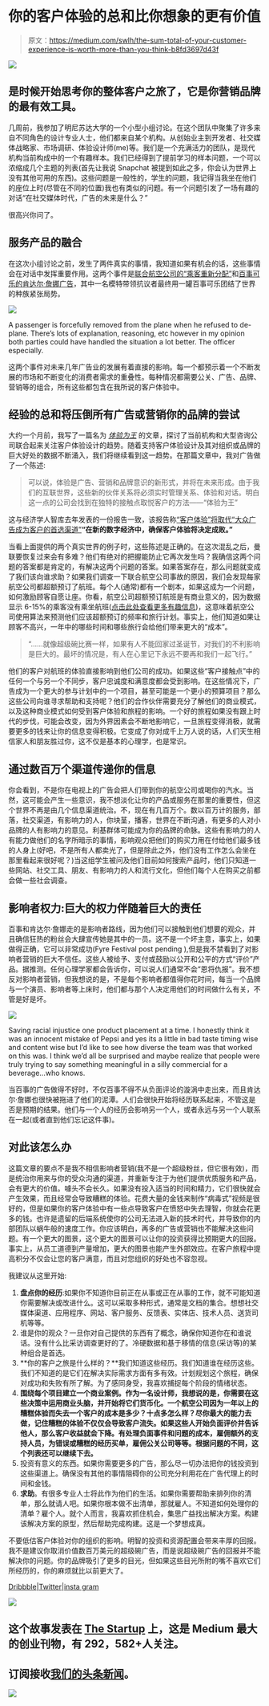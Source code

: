 # 你的客户体验的总和比你想象的更有价值

> 原文：<https://medium.com/swlh/the-sum-total-of-your-customer-experience-is-worth-more-than-you-think-b8fd3697d43f>

![](img/beabd59d8a242e29e32ce7a3c1b2a719.png)

## 是时候开始思考你的整体客户之旅了，它是你营销品牌的最有效工具。

几周前，我参加了明尼苏达大学的一个小型小组讨论。在这个团队中聚集了许多来自不同角色的设计专业人士，他们都来自某个机构。从创始业主到开发者、社交媒体战略家、市场调研、体验设计师(me)等。我们是一个充满活力的团队，是现代机构当前构成中的一个有趣样本。我们已经得到了提前学习的样本问题，一个可以浓缩成几个主题的列表(首先让我说 Snapchat 被提到如此之多，你会认为世界上没有其他可用的东西)。这些问题是一般性的，学生的问题，我记得当我坐在他们的座位上时(尽管在不同的位置)我也有类似的问题。有一个问题引发了一场有趣的对话“在社交媒体时代，广告的未来是什么？”

很高兴你问了。

## 服务产品的融合

在这次小组讨论之前，发生了两件真实的事情，我知道如果有机会的话，这些事情会在对话中发挥重要作用。这两个事件是[联合航空公司的“乘客重新分配”](http://thetrendingreport.com/united-airlines-has-passenger-beat-up-for-not-giving-up-seat/)和[百事可乐的肯达尔·詹娜广告](http://www.nbcnews.com/news/nbcblk/pepsi-ad-kendall-jenner-echoes-black-lives-matter-sparks-anger-n742811)，其中一名模特带领抗议者最终用一罐百事可乐团结了世界的种族紧张局势。

![](img/c871b57641548089a131ba62df18794e.png)

A passenger is forcefully removed from the plane when he refused to de-plane. There’s lots of explanation, reasoning, etc however in my opinion both parties could have handled the situation a lot better. The officer especially.

这两个事件对未来几年广告业的发展有着直接的影响。每一个都预示着一个不断发展的市场和不断变化的消费者需求的重叠性。每种情况都需要公关、广告、品牌、营销等的组合，所有这些都包含在我所说的客户体验中。

## 经验的总和将压倒所有广告或营销你的品牌的尝试

大约一个月前，我写了一篇名为 [*体验为王*](/swlh/rise-of-the-experience-consultant-ee8bc2f5a44e) 的文章，探讨了当前机构和大型咨询公司联合起来关注客户体验设计的趋势。随着支持客户体验设计及其对组织或品牌的巨大好处的数据不断涌入，我们将继续看到这一趋势。在那篇文章中，我对广告做了一个陈述:

> 可以说，体验是广告、营销和品牌意识的新形式，并将在未来形成。由于我们的互联世界，这些新的伙伴关系将必须实时管理关系、体验和对话。明白这一点的公司会找到在独特的接触点取悦客户的方法——“体验为王”

这与经济学人智库去年发表的一份报告一致，该报告称[“客户体验”将取代“大众广告成为客户的首选渠道”](https://contently.com/strategist/2017/06/08/failing-digital-customer-experience/)**“在新的数字经济中，确保客户体验将决定成败。”**

当看上面提供的两个真实世界的例子时，这些陈述是正确的。在这次混乱之后，曼联要恢复过来会有多难？他们有绝对的把握能防止它再次发生吗？我确信这两个问题的答案都是肯定的，有解决这两个问题的答案。如果答案存在，那么问题就变成了我们该向谁求助？如果我们调查一下联合航空公司事故的原因，我们会发现每家航空公司都超额预订了航班。每个人(通常)都有一个剧本，如果这成为一个问题，如何激励顾客自愿让座。你看，航空公司超额预订航班是有商业意义的，因为数据显示 6-15%的乘客没有乘坐航班([点击此处查看更多有趣信息](https://techcrunch.com/2017/04/11/overbooking/))，这意味着航空公司使用算法来预测他们应该超额预订的频率和旅行计划。事实上，他们知道如果让顾客不高兴，一年中的哪些时间和哪些旅行会给他们带来更大的“成本”。

> “……就像超级碗比赛一样，如果有人不能回家过圣诞节，对我们的不利影响是巨大的。最坏的情况是，有人在心里记下永远不要再和我们一起飞行。”

他们的客户对航班的体验直接影响到他们公司的成功。如果这些“客户接触点”中的任何一个与另一个不同步，客户忠诚度和满意度都会受到影响。在这些情况下，广告成为一个更大的参与计划中的一个项目，甚至可能是一个更小的预算项目？那么这些公司向谁寻求帮助和支持呢？他们的合作伙伴需要充分了解他们的商业模式，以及这种商业模式如何受到客户体验和旅程的影响。一个好的旅程如果没有跟上时代的步伐，可能会改变，因为外界因素会不断地影响它，一旦旅程变得消极，就需要更多的钱来让你的信息变得积极。它变成了你对成千上万人说的话，人们天生相信家人和朋友胜过你，这不仅是基本的心理学，也是常识。

## 通过数百万个渠道传递你的信息

你会看到，不是你在电视上的广告会把人们带到你的航空公司或喝你的汽水。当然，这可能会产生一些意识，我不想淡化让你的产品或服务在那里的重要性，但这个世界不再是由几个信息渠道统治。不，现在有几百万个。数以百万计的服务，部落，社交渠道，有影响力的人，你块茎，播客，世界在不断沟通，有更多的人对小品牌的人有影响力的意见。利基群体可能成为你的品牌的命脉。这些有影响力的人有能力做他们的名字所暗示的事情，影响观众把他们的购买力用在付给他们最多钱的人身上(好吧，不是所有人都卖光了，但是除此之外，他们没有工作怎么会坐在那里看起来很好呢？)当这组学生被问及他们目前如何搜索产品时，他们只知道一些网站、社交工具、朋友、有影响力的人和流行文化，但他们每个人在购买之前都会做一些社会调查。

## 影响者权力:巨大的权力伴随着巨大的责任

百事和肯达尔·詹娜走的是影响者路线，因为他们可以接触到他们想要的观众，并且确信狂热的粉丝会大肆宣传她是其中的一员。这不是一个坏主意，事实上，如果做得正确，它可以非常成功(Fyre Festival post pending ),但是我不禁看到了对影响者营销的巨大不信任。这些人被给予、支付或鼓励以公开和公平的方式“评价”产品。据推测。任何心理学家都会告诉你，可以说人们通常不会“恩将仇报”。我不想反对影响者营销，但我想说的是，不是每个影响者都值得你花时间，每当一个品牌与一个演员、影响者等上床时，他们都与那个人决定用他们的时间做什么有关，不管是好是坏。

![](img/4e84d036dbfd47c0d2d96cfbd38119cf.png)

Saving racial injustice one product placement at a time. I honestly think it was an innocent mistake of Pepsi and yes its a little in bad taste timing wise and content wise but I’d like to see how diverse the team was that worked on this was. I think we’d all be surprised and maybe realize that people were truly trying to say something meaningful in a silly commercial for a beverage…who knows.

当百事的广告做得不好时，不仅百事不得不从负面评论的漩涡中走出来，而且肯达尔·詹娜也很快被拖进了他们的泥潭。人们会很快开始将经历联系起来，不管这是否是预期的结果。他们与一个人的经历会影响另一个人，或者永远与另一个人联系在一起(或者直到他们忘记这件事)。

## 对此该怎么办

这篇文章的要点不是我不相信影响者营销(我不是一个超级粉丝，但它很有效)，而是统治你用来与你的受众沟通的渠道，并重新专注于为他们提供优质服务和产品，会有更大的价值。噱头不会长久。如果没有投入适当的时间和精力，它们很快就会产生效果，而且经常会导致糟糕的体验。花费大量的金钱来制作“病毒式”视频是很好的，但是如果你的客户体验中有一些点导致客户在愤怒中失去理智，你就会花更多的钱。也许是遗留的后端系统使你的公司无法进入新的技术时代，并导致你的内部团队以蜗牛般的速度工作。你应该明白，再多的广告或营销也不能解决这些问题。有一个更大的图景，这个更大的图景可以让你的投资获得比预期更大的回报。事实上，从员工道德到产量增加，更大的图景也能产生外部效应。在客户旅程中提高积分不仅会让您的客户满意，而且对您组织的好处也不容忽视。

我建议从这里开始:

1.  **盘点你的经历**:如果你不知道你目前正在从事或正在从事的工作，就不可能知道你需要解决或改进什么。这可以采取多种形式，通常是文档的集合。想想社交媒体渠道、应用程序、网站、客户服务、反馈表、实体店、技术人员、送货司机等等。
2.  谁是你的观众？一旦你对自己提供的东西有了概念，确保你知道你在和谁说话。没有什么比采访调查更好的了。冷硬数据和基于移情的信息(采访等)的某种组合是首选。
3.  **你的客户之旅是什么样的？**我们知道这些经历。我们知道谁在经历这些。我们不知道的是它们在解决实际需求方面有多有效。计划规划这个旅程，确保对成功和失败有所了解。为了感同身受，我喜欢捕捉每个阶段的情绪状态。
4.  **围绕每个项目建立一个商业案例。作为一名设计师，我想说的是，你需要在这些决策中运用商业头脑，并开始将它们货币化。一个航空公司因为一年以上的糟糕体验而失去一个客户的成本是多少？十点多怎么样？尽你最大的能力去做，记住糟糕的体验不仅仅会导致客户流失。如果这些人开始负面评价并告诉他人，那么客户收益就会下降。有处理负面事件和问题的成本，雇佣额外的支持人员，为错误或糟糕的经历买单，雇佣公关公司等等。根据问题的不同，这个列表还可以继续下去。**
5.  投资有意义的东西。如果你需要更多的广告，那么尽一切办法把你的钱投资到这些渠道上。确保没有其他的事情阻碍你的公司充分利用花在广告代理上的时间和金钱。
6.  **求助**。有很多专业人士将此作为他们的生活。如果你需要帮助来排列你的清单，那么就请人吧。如果你根本做不出清单，那就雇人。不知道如何处理你的清单？雇个人。就个人而言，我喜欢抓住机会，集思广益找出解决方案。构建该解决方案的原型，然后帮助完成构建。这是一个梦想成真。

不要低估客户体验对你的组织的影响。明智的投资和资源配置会带来丰厚的回报。我不是建议你取消价值数百万美元的超级碗广告，而是说超级碗广告的回报并不能解决你的问题。你的品牌吸引了更多的目光，但如果这些目光所附的嘴不喜欢它们所经历的，你的麻烦就比以前更大了。

[Dribbble](https://dribbble.com/WattleandDaub)|[Twitter](https://twitter.com/Wattle_n_Daub)|[insta gram](https://www.instagram.com/wattlendaub/)

![](img/731acf26f5d44fdc58d99a6388fe935d.png)

## 这个故事发表在 [The Startup](https://medium.com/swlh) 上，这是 Medium 最大的创业刊物，有 292，582+人关注。

## 订阅接收[我们的头条新闻](http://growthsupply.com/the-startup-newsletter/)。

![](img/731acf26f5d44fdc58d99a6388fe935d.png)